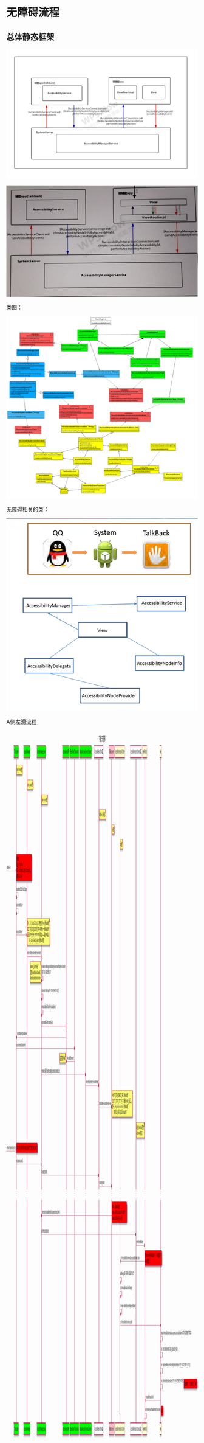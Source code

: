 # 无障碍流程

## 总体静态框架

![1606490455375](无障碍_.assets/1606490455375-1662822340559.jpg)

![image-20231226004257908](无障碍_.assets/image-20231226004257908.png)



类图：

![img](无障碍_.assets/accessibilityclass.jpg)



无障碍相关的类：

![image-20201119002718142](无障碍_.assets/image-20201119002718142.png)







A侧左滑流程

<div width="10000%" style="overflow-x: auto;">  
  <?xml version="1.0" encoding="UTF-8" standalone="no"?><svg xmlns="http://www.w3.org/2000/svg" xmlns:xlink="http://www.w3.org/1999/xlink" contentScriptType="application/ecmascript" contentStyleType="text/css" height="1864px" preserveAspectRatio="none" style="width:4811px;height:1864px;" version="1.1" viewBox="0 0 4811 1864" width="4811px" zoomAndPan="magnify"><defs><filter height="300%" id="f1jhhfjkrzxnii" width="300%" x="-1" y="-1"><feGaussianBlur result="blurOut" stdDeviation="2.0"/><feColorMatrix in="blurOut" result="blurOut2" type="matrix" values="0 0 0 0 0 0 0 0 0 0 0 0 0 0 0 0 0 0 .4 0"/><feOffset dx="4.0" dy="4.0" in="blurOut2" result="blurOut3"/><feBlend in="SourceGraphic" in2="blurOut3" mode="normal"/></filter></defs><g><text fill="#000000" font-family="sans-serif" font-size="18" lengthAdjust="spacingAndGlyphs" textLength="162" x="2327" y="28.708">下滑操作无障碍流程</text><rect fill="#FFFFFF" filter="url(#f1jhhfjkrzxnii)" height="309.0625" style="stroke: #A80036; stroke-width: 1.0;" width="10" x="2852" y="1487.4922"/><line style="stroke: #A80036; stroke-width: 1.0;" x1="251" x2="251" y1="75.25" y2="1206.2969"/><line style="stroke: #A80036; stroke-width: 1.0; stroke-dasharray: 1.0,4.0;" x1="251" x2="251" y1="1206.2969" y2="1234.2969"/><line style="stroke: #A80036; stroke-width: 1.0;" x1="251" x2="251" y1="1234.2969" y2="1821.5547"/><line style="stroke: #A80036; stroke-width: 1.0;" x1="518.5" x2="518.5" y1="75.25" y2="1206.2969"/><line style="stroke: #A80036; stroke-width: 1.0; stroke-dasharray: 1.0,4.0;" x1="518.5" x2="518.5" y1="1206.2969" y2="1234.2969"/><line style="stroke: #A80036; stroke-width: 1.0;" x1="518.5" x2="518.5" y1="1234.2969" y2="1821.5547"/><line style="stroke: #A80036; stroke-width: 1.0;" x1="881" x2="881" y1="75.25" y2="1206.2969"/><line style="stroke: #A80036; stroke-width: 1.0; stroke-dasharray: 1.0,4.0;" x1="881" x2="881" y1="1206.2969" y2="1234.2969"/><line style="stroke: #A80036; stroke-width: 1.0;" x1="881" x2="881" y1="1234.2969" y2="1821.5547"/><line style="stroke: #A80036; stroke-width: 1.0;" x1="1504" x2="1504" y1="75.25" y2="1206.2969"/><line style="stroke: #A80036; stroke-width: 1.0; stroke-dasharray: 1.0,4.0;" x1="1504" x2="1504" y1="1206.2969" y2="1234.2969"/><line style="stroke: #A80036; stroke-width: 1.0;" x1="1504" x2="1504" y1="1234.2969" y2="1821.5547"/><line style="stroke: #A80036; stroke-width: 1.0;" x1="1718" x2="1718" y1="75.25" y2="1206.2969"/><line style="stroke: #A80036; stroke-width: 1.0; stroke-dasharray: 1.0,4.0;" x1="1718" x2="1718" y1="1206.2969" y2="1234.2969"/><line style="stroke: #A80036; stroke-width: 1.0;" x1="1718" x2="1718" y1="1234.2969" y2="1821.5547"/><line style="stroke: #A80036; stroke-width: 1.0;" x1="1993" x2="1993" y1="75.25" y2="1206.2969"/><line style="stroke: #A80036; stroke-width: 1.0; stroke-dasharray: 1.0,4.0;" x1="1993" x2="1993" y1="1206.2969" y2="1234.2969"/><line style="stroke: #A80036; stroke-width: 1.0;" x1="1993" x2="1993" y1="1234.2969" y2="1821.5547"/><line style="stroke: #A80036; stroke-width: 1.0;" x1="2327.5" x2="2327.5" y1="75.25" y2="1206.2969"/><line style="stroke: #A80036; stroke-width: 1.0; stroke-dasharray: 1.0,4.0;" x1="2327.5" x2="2327.5" y1="1206.2969" y2="1234.2969"/><line style="stroke: #A80036; stroke-width: 1.0;" x1="2327.5" x2="2327.5" y1="1234.2969" y2="1821.5547"/><line style="stroke: #A80036; stroke-width: 1.0;" x1="2648.5" x2="2648.5" y1="75.25" y2="1206.2969"/><line style="stroke: #A80036; stroke-width: 1.0; stroke-dasharray: 1.0,4.0;" x1="2648.5" x2="2648.5" y1="1206.2969" y2="1234.2969"/><line style="stroke: #A80036; stroke-width: 1.0;" x1="2648.5" x2="2648.5" y1="1234.2969" y2="1821.5547"/><line style="stroke: #A80036; stroke-width: 1.0;" x1="2856.5" x2="2856.5" y1="75.25" y2="1206.2969"/><line style="stroke: #A80036; stroke-width: 1.0; stroke-dasharray: 1.0,4.0;" x1="2856.5" x2="2856.5" y1="1206.2969" y2="1234.2969"/><line style="stroke: #A80036; stroke-width: 1.0;" x1="2856.5" x2="2856.5" y1="1234.2969" y2="1821.5547"/><line style="stroke: #A80036; stroke-width: 1.0;" x1="3261.5" x2="3261.5" y1="75.25" y2="1206.2969"/><line style="stroke: #A80036; stroke-width: 1.0; stroke-dasharray: 1.0,4.0;" x1="3261.5" x2="3261.5" y1="1206.2969" y2="1234.2969"/><line style="stroke: #A80036; stroke-width: 1.0;" x1="3261.5" x2="3261.5" y1="1234.2969" y2="1821.5547"/><line style="stroke: #A80036; stroke-width: 1.0;" x1="3480.5" x2="3480.5" y1="75.25" y2="1206.2969"/><line style="stroke: #A80036; stroke-width: 1.0; stroke-dasharray: 1.0,4.0;" x1="3480.5" x2="3480.5" y1="1206.2969" y2="1234.2969"/><line style="stroke: #A80036; stroke-width: 1.0;" x1="3480.5" x2="3480.5" y1="1234.2969" y2="1821.5547"/><line style="stroke: #A80036; stroke-width: 1.0;" x1="3884" x2="3884" y1="75.25" y2="1206.2969"/><line style="stroke: #A80036; stroke-width: 1.0; stroke-dasharray: 1.0,4.0;" x1="3884" x2="3884" y1="1206.2969" y2="1234.2969"/><line style="stroke: #A80036; stroke-width: 1.0;" x1="3884" x2="3884" y1="1234.2969" y2="1821.5547"/><rect fill="#00FF00" filter="url(#f1jhhfjkrzxnii)" height="30.2969" style="stroke: #A80036; stroke-width: 1.5;" width="118" x="190" y="39.9531"/><text fill="#000000" font-family="sans-serif" font-size="14" lengthAdjust="spacingAndGlyphs" textLength="104" x="197" y="59.9482">TouchExplorer</text><rect fill="#00FF00" filter="url(#f1jhhfjkrzxnii)" height="30.2969" style="stroke: #A80036; stroke-width: 1.5;" width="118" x="190" y="1820.5547"/><text fill="#000000" font-family="sans-serif" font-size="14" lengthAdjust="spacingAndGlyphs" textLength="104" x="197" y="1840.5498">TouchExplorer</text><rect fill="#00FF00" filter="url(#f1jhhfjkrzxnii)" height="30.2969" style="stroke: #A80036; stroke-width: 1.5;" width="165" x="434.5" y="39.9531"/><text fill="#000000" font-family="sans-serif" font-size="14" lengthAdjust="spacingAndGlyphs" textLength="151" x="441.5" y="59.9482">AccessibilityManager</text><rect fill="#00FF00" filter="url(#f1jhhfjkrzxnii)" height="30.2969" style="stroke: #A80036; stroke-width: 1.5;" width="165" x="434.5" y="1820.5547"/><text fill="#000000" font-family="sans-serif" font-size="14" lengthAdjust="spacingAndGlyphs" textLength="151" x="441.5" y="1840.5498">AccessibilityManager</text><rect fill="#00FF00" filter="url(#f1jhhfjkrzxnii)" height="30.2969" style="stroke: #A80036; stroke-width: 1.5;" width="218" x="770" y="39.9531"/><text fill="#000000" font-family="sans-serif" font-size="14" lengthAdjust="spacingAndGlyphs" textLength="204" x="777" y="59.9482">AccessibilityManagerService</text><rect fill="#00FF00" filter="url(#f1jhhfjkrzxnii)" height="30.2969" style="stroke: #A80036; stroke-width: 1.5;" width="218" x="770" y="1820.5547"/><text fill="#000000" font-family="sans-serif" font-size="14" lengthAdjust="spacingAndGlyphs" textLength="204" x="777" y="1840.5498">AccessibilityManagerService</text><rect fill="#00FF00" filter="url(#f1jhhfjkrzxnii)" height="30.2969" style="stroke: #A80036; stroke-width: 1.5;" width="180" x="1412" y="39.9531"/><text fill="#000000" font-family="sans-serif" font-size="14" lengthAdjust="spacingAndGlyphs" textLength="166" x="1419" y="59.9482">AccessibilityInputFilter</text><rect fill="#00FF00" filter="url(#f1jhhfjkrzxnii)" height="30.2969" style="stroke: #A80036; stroke-width: 1.5;" width="180" x="1412" y="1820.5547"/><text fill="#000000" font-family="sans-serif" font-size="14" lengthAdjust="spacingAndGlyphs" textLength="166" x="1419" y="1840.5498">AccessibilityInputFilter</text><rect fill="#00FF00" filter="url(#f1jhhfjkrzxnii)" height="30.2969" style="stroke: #A80036; stroke-width: 1.5;" width="220" x="1606" y="39.9531"/><text fill="#000000" font-family="sans-serif" font-size="14" lengthAdjust="spacingAndGlyphs" textLength="206" x="1613" y="59.9482">EventStreamTransformation</text><rect fill="#00FF00" filter="url(#f1jhhfjkrzxnii)" height="30.2969" style="stroke: #A80036; stroke-width: 1.5;" width="220" x="1606" y="1820.5547"/><text fill="#000000" font-family="sans-serif" font-size="14" lengthAdjust="spacingAndGlyphs" textLength="206" x="1613" y="1840.5498">EventStreamTransformation</text><rect fill="#00FF00" filter="url(#f1jhhfjkrzxnii)" height="30.2969" style="stroke: #A80036; stroke-width: 1.5;" width="303" x="1840" y="39.9531"/><text fill="#000000" font-family="sans-serif" font-size="14" lengthAdjust="spacingAndGlyphs" textLength="289" x="1847" y="59.9482">AbstractAccessibilityServiceConnection</text><rect fill="#00FF00" filter="url(#f1jhhfjkrzxnii)" height="30.2969" style="stroke: #A80036; stroke-width: 1.5;" width="303" x="1840" y="1820.5547"/><text fill="#000000" font-family="sans-serif" font-size="14" lengthAdjust="spacingAndGlyphs" textLength="289" x="1847" y="1840.5498">AbstractAccessibilityServiceConnection</text><rect fill="#FFFFFF" filter="url(#f1jhhfjkrzxnii)" height="30.2969" style="stroke: #A80036; stroke-width: 1.5;" width="232" x="2209.5" y="39.9531"/><text fill="#000000" font-family="sans-serif" font-size="14" lengthAdjust="spacingAndGlyphs" textLength="218" x="2216.5" y="59.9482">IAccessibilityServiceClient接口</text><rect fill="#FFFFFF" filter="url(#f1jhhfjkrzxnii)" height="30.2969" style="stroke: #A80036; stroke-width: 1.5;" width="232" x="2209.5" y="1820.5547"/><text fill="#000000" font-family="sans-serif" font-size="14" lengthAdjust="spacingAndGlyphs" textLength="218" x="2216.5" y="1840.5498">IAccessibilityServiceClient接口</text><rect fill="#FFC0CB" filter="url(#f1jhhfjkrzxnii)" height="30.2969" style="stroke: #A80036; stroke-width: 1.5;" width="132" x="2580.5" y="39.9531"/><text fill="#000000" font-family="sans-serif" font-size="14" lengthAdjust="spacingAndGlyphs" textLength="118" x="2587.5" y="59.9482">TalkBackService</text><rect fill="#FFC0CB" filter="url(#f1jhhfjkrzxnii)" height="30.2969" style="stroke: #A80036; stroke-width: 1.5;" width="132" x="2580.5" y="1820.5547"/><text fill="#000000" font-family="sans-serif" font-size="14" lengthAdjust="spacingAndGlyphs" textLength="118" x="2587.5" y="1840.5498">TalkBackService</text><rect fill="#FEFECE" filter="url(#f1jhhfjkrzxnii)" height="30.2969" style="stroke: #A80036; stroke-width: 1.5;" width="257" x="2726.5" y="39.9531"/><text fill="#000000" font-family="sans-serif" font-size="14" lengthAdjust="spacingAndGlyphs" textLength="243" x="2733.5" y="59.9482">AccessibilityInteractionController</text><rect fill="#FEFECE" filter="url(#f1jhhfjkrzxnii)" height="30.2969" style="stroke: #A80036; stroke-width: 1.5;" width="257" x="2726.5" y="1820.5547"/><text fill="#000000" font-family="sans-serif" font-size="14" lengthAdjust="spacingAndGlyphs" textLength="243" x="2733.5" y="1840.5498">AccessibilityInteractionController</text><rect fill="#FFFFFF" filter="url(#f1jhhfjkrzxnii)" height="30.2969" style="stroke: #A80036; stroke-width: 1.5;" width="295" x="3112.5" y="39.9531"/><text fill="#000000" font-family="sans-serif" font-size="14" lengthAdjust="spacingAndGlyphs" textLength="281" x="3119.5" y="59.9482">AccessibilityInteractionConnection接口</text><rect fill="#FFFFFF" filter="url(#f1jhhfjkrzxnii)" height="30.2969" style="stroke: #A80036; stroke-width: 1.5;" width="295" x="3112.5" y="1820.5547"/><text fill="#000000" font-family="sans-serif" font-size="14" lengthAdjust="spacingAndGlyphs" textLength="281" x="3119.5" y="1840.5498">AccessibilityInteractionConnection接口</text><rect fill="#FEFECE" filter="url(#f1jhhfjkrzxnii)" height="30.2969" style="stroke: #A80036; stroke-width: 1.5;" width="115" x="3421.5" y="39.9531"/><text fill="#000000" font-family="sans-serif" font-size="14" lengthAdjust="spacingAndGlyphs" textLength="101" x="3428.5" y="59.9482">ViewRootImpl</text><rect fill="#FEFECE" filter="url(#f1jhhfjkrzxnii)" height="30.2969" style="stroke: #A80036; stroke-width: 1.5;" width="115" x="3421.5" y="1820.5547"/><text fill="#000000" font-family="sans-serif" font-size="14" lengthAdjust="spacingAndGlyphs" textLength="101" x="3428.5" y="1840.5498">ViewRootImpl</text><rect fill="#FEFECE" filter="url(#f1jhhfjkrzxnii)" height="30.2969" style="stroke: #A80036; stroke-width: 1.5;" width="48" x="3858" y="39.9531"/><text fill="#000000" font-family="sans-serif" font-size="14" lengthAdjust="spacingAndGlyphs" textLength="34" x="3865" y="59.9482">View</text><rect fill="#FEFECE" filter="url(#f1jhhfjkrzxnii)" height="30.2969" style="stroke: #A80036; stroke-width: 1.5;" width="48" x="3858" y="1820.5547"/><text fill="#000000" font-family="sans-serif" font-size="14" lengthAdjust="spacingAndGlyphs" textLength="34" x="3865" y="1840.5498">View</text><rect fill="#FFFFFF" filter="url(#f1jhhfjkrzxnii)" height="309.0625" style="stroke: #A80036; stroke-width: 1.0;" width="10" x="2852" y="1487.4922"/><path d="M256,90.25 L256,115.25 L408,115.25 L408,100.25 L398,90.25 L256,90.25 " fill="#FBFB77" filter="url(#f1jhhfjkrzxnii)" style="stroke: #A80036; stroke-width: 1.0;"/><path d="M398,90.25 L398,100.25 L408,100.25 L398,90.25 " fill="#FBFB77" style="stroke: #A80036; stroke-width: 1.0;"/><text fill="#000000" font-family="sans-serif" font-size="13" lengthAdjust="spacingAndGlyphs" textLength="131" x="262" y="107.3169">system_process进程</text><path d="M524,129.3828 L524,154.3828 L676,154.3828 L676,139.3828 L666,129.3828 L524,129.3828 " fill="#FBFB77" filter="url(#f1jhhfjkrzxnii)" style="stroke: #A80036; stroke-width: 1.0;"/><path d="M666,129.3828 L666,139.3828 L676,139.3828 L666,129.3828 " fill="#FBFB77" style="stroke: #A80036; stroke-width: 1.0;"/><text fill="#000000" font-family="sans-serif" font-size="13" lengthAdjust="spacingAndGlyphs" textLength="131" x="530" y="146.4497">system_process进程</text><path d="M886,168.5156 L886,193.5156 L1038,193.5156 L1038,178.5156 L1028,168.5156 L886,168.5156 " fill="#FBFB77" filter="url(#f1jhhfjkrzxnii)" style="stroke: #A80036; stroke-width: 1.0;"/><path d="M1028,168.5156 L1028,178.5156 L1038,178.5156 L1028,168.5156 " fill="#FBFB77" style="stroke: #A80036; stroke-width: 1.0;"/><text fill="#000000" font-family="sans-serif" font-size="13" lengthAdjust="spacingAndGlyphs" textLength="131" x="892" y="185.5825">system_process进程</text><path d="M2332,207.6484 L2332,232.6484 L2505,232.6484 L2505,217.6484 L2495,207.6484 L2332,207.6484 " fill="#FBFB77" filter="url(#f1jhhfjkrzxnii)" style="stroke: #A80036; stroke-width: 1.0;"/><path d="M2495,207.6484 L2495,217.6484 L2505,217.6484 L2495,207.6484 " fill="#FBFB77" style="stroke: #A80036; stroke-width: 1.0;"/><text fill="#000000" font-family="sans-serif" font-size="13" lengthAdjust="spacingAndGlyphs" textLength="152" x="2338" y="224.7153">AMS侧===》AS侧的接口</text><path d="M2653,246.7813 L2653,271.7813 L2715,271.7813 L2715,256.7813 L2705,246.7813 L2653,246.7813 " fill="#FBFB77" filter="url(#f1jhhfjkrzxnii)" style="stroke: #A80036; stroke-width: 1.0;"/><path d="M2705,246.7813 L2705,256.7813 L2715,256.7813 L2705,246.7813 " fill="#FBFB77" style="stroke: #A80036; stroke-width: 1.0;"/><text fill="#000000" font-family="sans-serif" font-size="13" lengthAdjust="spacingAndGlyphs" textLength="41" x="2659" y="263.8481">as进程</text><path d="M2862,285.9141 L2862,310.9141 L2933,310.9141 L2933,295.9141 L2923,285.9141 L2862,285.9141 " fill="#FBFB77" filter="url(#f1jhhfjkrzxnii)" style="stroke: #A80036; stroke-width: 1.0;"/><path d="M2923,285.9141 L2923,295.9141 L2933,295.9141 L2923,285.9141 " fill="#FBFB77" style="stroke: #A80036; stroke-width: 1.0;"/><text fill="#000000" font-family="sans-serif" font-size="13" lengthAdjust="spacingAndGlyphs" textLength="50" x="2868" y="302.981">app进程</text><polygon fill="#A80036" points="239,364.8789,249,368.8789,239,372.8789,243,368.8789" style="stroke: #A80036; stroke-width: 1.0;"/><line style="stroke: #A80036; stroke-width: 1.0;" x1="0" x2="245" y1="368.8789" y2="368.8789"/><text fill="#000000" font-family="sans-serif" font-size="13" lengthAdjust="spacingAndGlyphs" textLength="95" x="7" y="363.813">onMotionEvent</text><path d="M256,325.0469 L256,395.0469 L643,395.0469 L643,335.0469 L633,325.0469 L256,325.0469 " fill="#FF0000" filter="url(#f1jhhfjkrzxnii)" style="stroke: #A80036; stroke-width: 1.0;"/><path d="M633,325.0469 L633,335.0469 L643,335.0469 L633,325.0469 " fill="#FF0000" style="stroke: #A80036; stroke-width: 1.0;"/><text fill="#000000" font-family="sans-serif" font-size="13" lengthAdjust="spacingAndGlyphs" textLength="65" x="262" y="342.1138">左滑过程：</text><text fill="#000000" font-family="sans-serif" font-size="13" lengthAdjust="spacingAndGlyphs" textLength="149" x="262" y="357.2466">第一轮，ACTION_DOWN</text><text fill="#000000" font-family="sans-serif" font-size="13" lengthAdjust="spacingAndGlyphs" textLength="366" x="262" y="372.3794">第二轮，ACTION_MOVE；第三轮，ACTION_MOVE。。。。。</text><text fill="#000000" font-family="sans-serif" font-size="13" lengthAdjust="spacingAndGlyphs" textLength="137" x="262" y="387.5122">最后一轮，ACTION_UP</text><line style="stroke: #A80036; stroke-width: 1.0;" x1="251" x2="293" y1="425.7109" y2="425.7109"/><line style="stroke: #A80036; stroke-width: 1.0;" x1="293" x2="293" y1="425.7109" y2="438.7109"/><line style="stroke: #A80036; stroke-width: 1.0;" x1="252" x2="293" y1="438.7109" y2="438.7109"/><polygon fill="#A80036" points="262,434.7109,252,438.7109,262,442.7109,258,438.7109" style="stroke: #A80036; stroke-width: 1.0;"/><text fill="#000000" font-family="sans-serif" font-size="13" lengthAdjust="spacingAndGlyphs" textLength="254" x="258" y="420.645">handleMotionEventStateTouchExploring</text><line style="stroke: #A80036; stroke-width: 1.0;" x1="251" x2="293" y1="467.8438" y2="467.8438"/><line style="stroke: #A80036; stroke-width: 1.0;" x1="293" x2="293" y1="467.8438" y2="480.8438"/><line style="stroke: #A80036; stroke-width: 1.0;" x1="252" x2="293" y1="480.8438" y2="480.8438"/><polygon fill="#A80036" points="262,476.8438,252,480.8438,262,484.8438,258,480.8438" style="stroke: #A80036; stroke-width: 1.0;"/><text fill="#000000" font-family="sans-serif" font-size="13" lengthAdjust="spacingAndGlyphs" textLength="146" x="258" y="462.7778">sendAccessibilityEvent</text><polygon fill="#A80036" points="507,533.6758,517,537.6758,507,541.6758,511,537.6758" style="stroke: #A80036; stroke-width: 1.0;"/><line style="stroke: #A80036; stroke-width: 1.0;" x1="251" x2="513" y1="537.6758" y2="537.6758"/><text fill="#000000" font-family="sans-serif" font-size="13" lengthAdjust="spacingAndGlyphs" textLength="146" x="258" y="532.6099">sendAccessibilityEvent</text><path d="M524,493.8438 L524,563.8438 L1097,563.8438 L1097,503.8438 L1087,493.8438 L524,493.8438 " fill="#FBFB77" filter="url(#f1jhhfjkrzxnii)" style="stroke: #A80036; stroke-width: 1.0;"/><path d="M1087,493.8438 L1087,503.8438 L1097,503.8438 L1087,493.8438 " fill="#FBFB77" style="stroke: #A80036; stroke-width: 1.0;"/><text fill="#000000" font-family="sans-serif" font-size="13" lengthAdjust="spacingAndGlyphs" textLength="552" x="530" y="510.9106">第一轮，TYPE_TOUCH_INTERACTION_START，后面全是该事件====》最终talkBack拿到了</text><text fill="#000000" font-family="sans-serif" font-size="13" lengthAdjust="spacingAndGlyphs" textLength="542" x="530" y="526.0435">第二轮，TYPE_GESTURE_DETECTION_START，手势检测开始====》最终talkBack拿到了</text><text fill="#000000" font-family="sans-serif" font-size="13" lengthAdjust="spacingAndGlyphs" textLength="540" x="530" y="541.1763">最后一轮，TYPE_GESTURE_DETECTION_END，手势检测结束====》最终talkBack拿到了</text><text fill="#000000" font-family="sans-serif" font-size="13" lengthAdjust="spacingAndGlyphs" textLength="381" x="570" y="556.3091">TYPE_TOUCH_INTERACTION_END====》最终talkBack拿到了</text><polygon fill="#A80036" points="869,590.5078,879,594.5078,869,598.5078,873,594.5078" style="stroke: #A80036; stroke-width: 1.0;"/><line style="stroke: #A80036; stroke-width: 1.0;" x1="519" x2="875" y1="594.5078" y2="594.5078"/><text fill="#000000" font-family="sans-serif" font-size="13" lengthAdjust="spacingAndGlyphs" textLength="338" x="526" y="589.4419">sendAccessibilityEvent(AccessibilityEvent, int userId)</text><line style="stroke: #A80036; stroke-width: 1.0;" x1="881" x2="923" y1="644.8398" y2="644.8398"/><line style="stroke: #A80036; stroke-width: 1.0;" x1="923" x2="923" y1="644.8398" y2="657.8398"/><line style="stroke: #A80036; stroke-width: 1.0;" x1="882" x2="923" y1="657.8398" y2="657.8398"/><polygon fill="#A80036" points="892,653.8398,882,657.8398,892,661.8398,888,657.8398" style="stroke: #A80036; stroke-width: 1.0;"/><text fill="#000000" font-family="sans-serif" font-size="13" lengthAdjust="spacingAndGlyphs" textLength="601" x="888" y="624.6411">mainHandler.sendMessage(AccessibilityManagerService::sendAccessibilityEventToInputFilter,)</text><text fill="#000000" font-family="sans-serif" font-size="13" lengthAdjust="spacingAndGlyphs" textLength="225" x="892" y="639.7739">TYPE_TOUCH_INTERACTION_START</text><path d="M600,607.5078 L600,662.5078 L872,662.5078 L872,617.5078 L862,607.5078 L600,607.5078 " fill="#FBFB77" filter="url(#f1jhhfjkrzxnii)" style="stroke: #A80036; stroke-width: 1.0;"/><path d="M862,607.5078 L862,617.5078 L872,617.5078 L862,607.5078 " fill="#FBFB77" style="stroke: #A80036; stroke-width: 1.0;"/><text fill="#000000" font-family="sans-serif" font-size="13" lengthAdjust="spacingAndGlyphs" textLength="200" x="606" y="624.5747">mainHandler在AMS中new出来，</text><text fill="#000000" font-family="sans-serif" font-size="13" lengthAdjust="spacingAndGlyphs" textLength="249" x="606" y="639.7075">流转到AccessibilityServiceConnection和</text><text fill="#000000" font-family="sans-serif" font-size="13" lengthAdjust="spacingAndGlyphs" textLength="251" x="606" y="654.8403">AbstractAccessibilityServiceConnection</text><line style="stroke: #A80036; stroke-width: 1.0;" x1="881" x2="923" y1="693.0391" y2="693.0391"/><line style="stroke: #A80036; stroke-width: 1.0;" x1="923" x2="923" y1="693.0391" y2="706.0391"/><line style="stroke: #A80036; stroke-width: 1.0;" x1="882" x2="923" y1="706.0391" y2="706.0391"/><polygon fill="#A80036" points="892,702.0391,882,706.0391,892,710.0391,888,706.0391" style="stroke: #A80036; stroke-width: 1.0;"/><text fill="#000000" font-family="sans-serif" font-size="13" lengthAdjust="spacingAndGlyphs" textLength="429" x="888" y="687.9731">mMainHandler.handleMessage(TYPE_TOUCH_INTERACTION_START)</text><line style="stroke: #A80036; stroke-width: 1.0;" x1="881" x2="923" y1="735.1719" y2="735.1719"/><line style="stroke: #A80036; stroke-width: 1.0;" x1="923" x2="923" y1="735.1719" y2="748.1719"/><line style="stroke: #A80036; stroke-width: 1.0;" x1="882" x2="923" y1="748.1719" y2="748.1719"/><polygon fill="#A80036" points="892,744.1719,882,748.1719,892,752.1719,888,748.1719" style="stroke: #A80036; stroke-width: 1.0;"/><text fill="#000000" font-family="sans-serif" font-size="13" lengthAdjust="spacingAndGlyphs" textLength="350" x="888" y="730.106">sendAccessibilityEventToInputFilter(AccessibilityEvent)</text><polygon fill="#A80036" points="1492,773.3047,1502,777.3047,1492,781.3047,1496,777.3047" style="stroke: #A80036; stroke-width: 1.0;"/><line style="stroke: #A80036; stroke-width: 1.0;" x1="881" x2="1498" y1="777.3047" y2="777.3047"/><text fill="#000000" font-family="sans-serif" font-size="13" lengthAdjust="spacingAndGlyphs" textLength="277" x="888" y="772.2388">notifyAccessibilityEvent(AccessibilityEvent)</text><polygon fill="#A80036" points="262,802.4375,252,806.4375,262,810.4375,258,806.4375" style="stroke: #A80036; stroke-width: 1.0;"/><line style="stroke: #A80036; stroke-width: 1.0;" x1="256" x2="1503" y1="806.4375" y2="806.4375"/><text fill="#000000" font-family="sans-serif" font-size="13" lengthAdjust="spacingAndGlyphs" textLength="256" x="268" y="801.3716">onAccessibilityEvent(AccessibilityEvent)</text><polygon fill="#A80036" points="1706,831.5703,1716,835.5703,1706,839.5703,1710,835.5703" style="stroke: #A80036; stroke-width: 1.0;"/><line style="stroke: #A80036; stroke-width: 1.0;" x1="251" x2="1712" y1="835.5703" y2="835.5703"/><text fill="#000000" font-family="sans-serif" font-size="13" lengthAdjust="spacingAndGlyphs" textLength="218" x="258" y="830.5044">super.onAccessibilityEvent(event)</text><polygon fill="#A80036" points="1515,865.7031,1505,869.7031,1515,873.7031,1511,869.7031" style="stroke: #A80036; stroke-width: 1.0;"/><line style="stroke: #A80036; stroke-width: 1.0;" x1="1509" x2="1717" y1="869.7031" y2="869.7031"/><text fill="#000000" font-family="sans-serif" font-size="13" lengthAdjust="spacingAndGlyphs" textLength="178" x="1521" y="864.6372">onAccessibilityEvent(event)</text><path d="M1344,848.5703 L1344,873.5703 L1495,873.5703 L1495,858.5703 L1485,848.5703 L1344,848.5703 " fill="#FBFB77" filter="url(#f1jhhfjkrzxnii)" style="stroke: #A80036; stroke-width: 1.0;"/><path d="M1485,848.5703 L1485,858.5703 L1495,858.5703 L1485,848.5703 " fill="#FBFB77" style="stroke: #A80036; stroke-width: 1.0;"/><text fill="#000000" font-family="sans-serif" font-size="13" lengthAdjust="spacingAndGlyphs" textLength="130" x="1350" y="865.6372">这里是空的，啥也没做</text><polygon fill="#A80036" points="1981.5,899.8359,1991.5,903.8359,1981.5,907.8359,1985.5,903.8359" style="stroke: #A80036; stroke-width: 1.0;"/><line style="stroke: #A80036; stroke-width: 1.0;" x1="881" x2="1987.5" y1="903.8359" y2="903.8359"/><text fill="#000000" font-family="sans-serif" font-size="13" lengthAdjust="spacingAndGlyphs" textLength="458" x="888" y="898.77">mainHandler通知执行notifyAccessibilityEventInternal(AccessibilityEvent)</text><polygon fill="#A80036" points="2315.5,928.9688,2325.5,932.9688,2315.5,936.9688,2319.5,932.9688" style="stroke: #A80036; stroke-width: 1.0;"/><line style="stroke: #A80036; stroke-width: 1.0;" x1="1993.5" x2="2321.5" y1="932.9688" y2="932.9688"/><text fill="#000000" font-family="sans-serif" font-size="13" lengthAdjust="spacingAndGlyphs" textLength="310" x="2000.5" y="927.9028">onAccessibilityEvent(event, serviceWantsEvent)</text><polygon fill="#A80036" points="2636.5,985.8008,2646.5,989.8008,2636.5,993.8008,2640.5,989.8008" style="stroke: #A80036; stroke-width: 1.0;"/><line style="stroke: #A80036; stroke-width: 1.0;" x1="2327.5" x2="2642.5" y1="989.8008" y2="989.8008"/><text fill="#000000" font-family="sans-serif" font-size="13" lengthAdjust="spacingAndGlyphs" textLength="297" x="2334.5" y="984.7349">onAccessibilityEvent(AccessibilityEvent event)</text><path d="M2653,945.9688 L2653,1015.9688 L3176,1015.9688 L3176,955.9688 L3166,945.9688 L2653,945.9688 " fill="#FBFB77" filter="url(#f1jhhfjkrzxnii)" style="stroke: #A80036; stroke-width: 1.0;"/><path d="M3166,945.9688 L3166,955.9688 L3176,955.9688 L3166,945.9688 " fill="#FBFB77" style="stroke: #A80036; stroke-width: 1.0;"/><text fill="#000000" font-family="sans-serif" font-size="13" lengthAdjust="spacingAndGlyphs" textLength="408" x="2659" y="963.0356">第一轮，TYPE_TOUCH_INTERACTION_START，最终talkBack拿到了</text><text fill="#000000" font-family="sans-serif" font-size="13" lengthAdjust="spacingAndGlyphs" textLength="502" x="2659" y="978.1685">第二轮，TYPE_GESTURE_DETECTION_START，最终talkBack拿到了，第三轮。。。</text><text fill="#000000" font-family="sans-serif" font-size="13" lengthAdjust="spacingAndGlyphs" textLength="409" x="2659" y="993.3013">最后一轮，TYPE_GESTURE_DETECTION_END，最终talkBack拿到了</text><text fill="#000000" font-family="sans-serif" font-size="13" lengthAdjust="spacingAndGlyphs" textLength="332" x="2699" y="1008.4341">TYPE_TOUCH_INTERACTION_END 最终talkBack拿到了</text><path d="M3267,1030.5 L3267,1070.5 L3474,1070.5 L3474,1040.5 L3464,1030.5 L3267,1030.5 " fill="#FBFB77" filter="url(#f1jhhfjkrzxnii)" style="stroke: #A80036; stroke-width: 1.0;"/><path d="M3464,1030.5 L3464,1040.5 L3474,1040.5 L3464,1030.5 " fill="#FBFB77" style="stroke: #A80036; stroke-width: 1.0;"/><text fill="#000000" font-family="sans-serif" font-size="13" lengthAdjust="spacingAndGlyphs" textLength="182" x="3273" y="1047.5669">app进程;ViewRootImpl内部类</text><text fill="#000000" font-family="sans-serif" font-size="13" lengthAdjust="spacingAndGlyphs" textLength="144" x="3277" y="1062.6997">AMS===&gt;APP侧的接口</text><polygon fill="#A80036" points="239,1101.8984,249,1105.8984,239,1109.8984,243,1105.8984" style="stroke: #A80036; stroke-width: 1.0;"/><line style="stroke: #A80036; stroke-width: 1.0;" x1="0" x2="245" y1="1105.8984" y2="1105.8984"/><text fill="#000000" font-family="sans-serif" font-size="13" lengthAdjust="spacingAndGlyphs" textLength="227" x="7" y="1100.8325">onGestureCompleted(int gestureId)</text><path d="M256,1084.7656 L256,1109.7656 L783,1109.7656 L783,1094.7656 L773,1084.7656 L256,1084.7656 " fill="#FF0000" filter="url(#f1jhhfjkrzxnii)" style="stroke: #A80036; stroke-width: 1.0;"/><path d="M773,1084.7656 L773,1094.7656 L783,1094.7656 L773,1084.7656 " fill="#FF0000" style="stroke: #A80036; stroke-width: 1.0;"/><text fill="#000000" font-family="sans-serif" font-size="13" lengthAdjust="spacingAndGlyphs" textLength="506" x="262" y="1101.8325">TYPE_TOUCH_INTERACTION_END时候，收到手势动作GESTURE_SWIPE_RIGHT右滑</text><polygon fill="#A80036" points="869,1136.0313,879,1140.0313,869,1144.0313,873,1140.0313" style="stroke: #A80036; stroke-width: 1.0;"/><line style="stroke: #A80036; stroke-width: 1.0;" x1="251" x2="875" y1="1140.0313" y2="1140.0313"/><text fill="#000000" font-family="sans-serif" font-size="13" lengthAdjust="spacingAndGlyphs" textLength="157" x="258" y="1134.9653">onGesture(int gestureId)</text><polygon fill="#A80036" points="2315.5,1165.1641,2325.5,1169.1641,2315.5,1173.1641,2319.5,1169.1641" style="stroke: #A80036; stroke-width: 1.0;"/><line style="stroke: #A80036; stroke-width: 1.0;" x1="881" x2="2321.5" y1="1169.1641" y2="1169.1641"/><text fill="#000000" font-family="sans-serif" font-size="13" lengthAdjust="spacingAndGlyphs" textLength="137" x="888" y="1164.0981">onGesture(gestureId)</text><polygon fill="#A80036" points="2636.5,1194.2969,2646.5,1198.2969,2636.5,1202.2969,2640.5,1198.2969" style="stroke: #A80036; stroke-width: 1.0;"/><line style="stroke: #A80036; stroke-width: 1.0;" x1="2327.5" x2="2642.5" y1="1198.2969" y2="1198.2969"/><text fill="#000000" font-family="sans-serif" font-size="13" lengthAdjust="spacingAndGlyphs" textLength="137" x="2334.5" y="1193.231">onGesture(gestureId)</text><polygon fill="#A80036" points="892,1271.5625,882,1275.5625,892,1279.5625,888,1275.5625" style="stroke: #A80036; stroke-width: 1.0;"/><line style="stroke: #A80036; stroke-width: 1.0;" x1="886" x2="2647.5" y1="1275.5625" y2="1275.5625"/><text fill="#000000" font-family="sans-serif" font-size="13" lengthAdjust="spacingAndGlyphs" textLength="451" x="898" y="1270.4966">performAction(AccessibilityNodeInfoCompat node, int action,,EventId )</text><path d="M2653,1239.2969 L2653,1294.2969 L3029,1294.2969 L3029,1249.2969 L3019,1239.2969 L2653,1239.2969 " fill="#FF0000" filter="url(#f1jhhfjkrzxnii)" style="stroke: #A80036; stroke-width: 1.0;"/><path d="M3019,1239.2969 L3019,1249.2969 L3029,1249.2969 L3019,1239.2969 " fill="#FF0000" style="stroke: #A80036; stroke-width: 1.0;"/><text fill="#000000" font-family="sans-serif" font-size="13" lengthAdjust="spacingAndGlyphs" textLength="189" x="2659" y="1256.3638">哪个node，是有talkback决定的</text><text fill="#000000" font-family="sans-serif" font-size="13" lengthAdjust="spacingAndGlyphs" textLength="355" x="2659" y="1271.4966">action为64，即ACTION_ACCESSIBILITY_FOCUS获焦！！！</text><text fill="#000000" font-family="sans-serif" font-size="13" lengthAdjust="spacingAndGlyphs" textLength="253" x="2659" y="1286.6294">EventId：GESTURE_SWIPE_RIGHT，右滑</text><polygon fill="#A80036" points="3250,1320.8281,3260,1324.8281,3250,1328.8281,3254,1324.8281" style="stroke: #A80036; stroke-width: 1.0;"/><line style="stroke: #A80036; stroke-width: 1.0;" x1="881" x2="3256" y1="1324.8281" y2="1324.8281"/><text fill="#000000" font-family="sans-serif" font-size="13" lengthAdjust="spacingAndGlyphs" textLength="170" x="888" y="1319.7622">performAccessibilityAction</text><polygon fill="#A80036" points="3469,1349.9609,3479,1353.9609,3469,1357.9609,3473,1353.9609" style="stroke: #A80036; stroke-width: 1.0;"/><line style="stroke: #A80036; stroke-width: 1.0;" x1="3262" x2="3475" y1="1353.9609" y2="1353.9609"/><text fill="#000000" font-family="sans-serif" font-size="13" lengthAdjust="spacingAndGlyphs" textLength="170" x="3269" y="1348.895">performAccessibilityAction</text><polygon fill="#A80036" points="2868,1391.6602,2858,1395.6602,2868,1399.6602,2864,1395.6602" style="stroke: #A80036; stroke-width: 1.0;"/><line style="stroke: #A80036; stroke-width: 1.0;" x1="2862" x2="3480" y1="1395.6602" y2="1395.6602"/><text fill="#000000" font-family="sans-serif" font-size="13" lengthAdjust="spacingAndGlyphs" textLength="479" x="2874" y="1390.5942">performAccessibilityActionClientThread(long accessibilityNodeId, int action,</text><path d="M3486,1366.9609 L3486,1406.9609 L3913,1406.9609 L3913,1376.9609 L3903,1366.9609 L3486,1366.9609 " fill="#FF0000" filter="url(#f1jhhfjkrzxnii)" style="stroke: #A80036; stroke-width: 1.0;"/><path d="M3903,1366.9609 L3903,1376.9609 L3913,1376.9609 L3903,1366.9609 " fill="#FF0000" style="stroke: #A80036; stroke-width: 1.0;"/><text fill="#000000" font-family="sans-serif" font-size="13" lengthAdjust="spacingAndGlyphs" textLength="406" x="3492" y="1384.0278">整个performAction是从AMS侧调过来的！！！！AMS如何决定的？？</text><text fill="#000000" font-family="sans-serif" font-size="13" lengthAdjust="spacingAndGlyphs" textLength="131" x="3492" y="1399.1606">Action具体是什么？？</text><line style="stroke: #A80036; stroke-width: 1.0;" x1="2857" x2="2899" y1="1437.3594" y2="1437.3594"/><line style="stroke: #A80036; stroke-width: 1.0;" x1="2899" x2="2899" y1="1437.3594" y2="1450.3594"/><line style="stroke: #A80036; stroke-width: 1.0;" x1="2858" x2="2899" y1="1450.3594" y2="1450.3594"/><polygon fill="#A80036" points="2868,1446.3594,2858,1450.3594,2868,1454.3594,2864,1450.3594" style="stroke: #A80036; stroke-width: 1.0;"/><text fill="#000000" font-family="sans-serif" font-size="13" lengthAdjust="spacingAndGlyphs" textLength="353" x="2864" y="1432.2935">handleMessage(MSG_PERFORM_ACCESSIBILITY_ACTION</text><line style="stroke: #A80036; stroke-width: 1.0;" x1="2857" x2="2904" y1="1474.4922" y2="1474.4922"/><line style="stroke: #A80036; stroke-width: 1.0;" x1="2904" x2="2904" y1="1474.4922" y2="1487.4922"/><line style="stroke: #A80036; stroke-width: 1.0;" x1="2863" x2="2904" y1="1487.4922" y2="1487.4922"/><polygon fill="#A80036" points="2873,1483.4922,2863,1487.4922,2873,1491.4922,2869,1487.4922" style="stroke: #A80036; stroke-width: 1.0;"/><text fill="#000000" font-family="sans-serif" font-size="13" lengthAdjust="spacingAndGlyphs" textLength="296" x="2869" y="1469.4263">performAccessibilityActionUiThread(message)</text><line style="stroke: #A80036; stroke-width: 1.0;" x1="2862" x2="2904" y1="1521.625" y2="1521.625"/><line style="stroke: #A80036; stroke-width: 1.0;" x1="2904" x2="2904" y1="1521.625" y2="1534.625"/><line style="stroke: #A80036; stroke-width: 1.0;" x1="2863" x2="2904" y1="1534.625" y2="1534.625"/><polygon fill="#A80036" points="2873,1530.625,2863,1534.625,2873,1538.625,2869,1534.625" style="stroke: #A80036; stroke-width: 1.0;"/><text fill="#000000" font-family="sans-serif" font-size="13" lengthAdjust="spacingAndGlyphs" textLength="381" x="2869" y="1516.5591">View target = findViewByAccessibilityId(accessibilityViewId)</text><polygon fill="#A80036" points="3872,1559.7578,3882,1563.7578,3872,1567.7578,3876,1563.7578" style="stroke: #A80036; stroke-width: 1.0;"/><line style="stroke: #A80036; stroke-width: 1.0;" x1="2862" x2="3878" y1="1563.7578" y2="1563.7578"/><text fill="#000000" font-family="sans-serif" font-size="13" lengthAdjust="spacingAndGlyphs" textLength="301" x="2869" y="1558.6919">.performAccessibilityAction(action, arguments)</text><line style="stroke: #A80036; stroke-width: 1.0;" x1="3884" x2="3926" y1="1592.8906" y2="1592.8906"/><line style="stroke: #A80036; stroke-width: 1.0;" x1="3926" x2="3926" y1="1592.8906" y2="1605.8906"/><line style="stroke: #A80036; stroke-width: 1.0;" x1="3885" x2="3926" y1="1605.8906" y2="1605.8906"/><polygon fill="#A80036" points="3895,1601.8906,3885,1605.8906,3895,1609.8906,3891,1605.8906" style="stroke: #A80036; stroke-width: 1.0;"/><text fill="#000000" font-family="sans-serif" font-size="13" lengthAdjust="spacingAndGlyphs" textLength="762" x="3891" y="1587.8247">View.performAccessibilityActionInternal(action, arguments)  case AccessibilityNodeInfo.ACTION_ACCESSIBILITY_FOCUS:</text><line style="stroke: #A80036; stroke-width: 1.0;" x1="3884" x2="3926" y1="1635.0234" y2="1635.0234"/><line style="stroke: #A80036; stroke-width: 1.0;" x1="3926" x2="3926" y1="1635.0234" y2="1648.0234"/><line style="stroke: #A80036; stroke-width: 1.0;" x1="3885" x2="3926" y1="1648.0234" y2="1648.0234"/><polygon fill="#A80036" points="3895,1644.0234,3885,1648.0234,3895,1652.0234,3891,1648.0234" style="stroke: #A80036; stroke-width: 1.0;"/><text fill="#000000" font-family="sans-serif" font-size="13" lengthAdjust="spacingAndGlyphs" textLength="418" x="3891" y="1629.9575">View：case AccessibilityNodeInfo.ACTION_ACCESSIBILITY_FOCUS:</text><line style="stroke: #A80036; stroke-width: 1.0;" x1="3884" x2="3926" y1="1677.1563" y2="1677.1563"/><line style="stroke: #A80036; stroke-width: 1.0;" x1="3926" x2="3926" y1="1677.1563" y2="1690.1563"/><line style="stroke: #A80036; stroke-width: 1.0;" x1="3885" x2="3926" y1="1690.1563" y2="1690.1563"/><polygon fill="#A80036" points="3895,1686.1563,3885,1690.1563,3895,1694.1563,3891,1690.1563" style="stroke: #A80036; stroke-width: 1.0;"/><text fill="#000000" font-family="sans-serif" font-size="13" lengthAdjust="spacingAndGlyphs" textLength="734" x="3891" y="1672.0903">View：requestAccessibilityFocus  sendAccessibilityEvent(AccessibilityEvent.TYPE_VIEW_ACCESSIBILITY_FOCUSED);</text><line style="stroke: #A80036; stroke-width: 1.0;" x1="3884" x2="3926" y1="1719.2891" y2="1719.2891"/><line style="stroke: #A80036; stroke-width: 1.0;" x1="3926" x2="3926" y1="1719.2891" y2="1732.2891"/><line style="stroke: #A80036; stroke-width: 1.0;" x1="3885" x2="3926" y1="1732.2891" y2="1732.2891"/><polygon fill="#A80036" points="3895,1728.2891,3885,1732.2891,3895,1736.2891,3891,1732.2891" style="stroke: #A80036; stroke-width: 1.0;"/><text fill="#000000" font-family="sans-serif" font-size="13" lengthAdjust="spacingAndGlyphs" textLength="562" x="3891" y="1714.2231">View：sendAccessibilityEvent(AccessibilityEvent.TYPE_VIEW_ACCESSIBILITY_FOCUSED);</text><path d="M4465,1704.6563 L4465,1729.6563 L4802,1729.6563 L4802,1714.6563 L4792,1704.6563 L4465,1704.6563 " fill="#FF0000" filter="url(#f1jhhfjkrzxnii)" style="stroke: #A80036; stroke-width: 1.0;"/><path d="M4792,1704.6563 L4792,1714.6563 L4802,1714.6563 L4792,1704.6563 " fill="#FF0000" style="stroke: #A80036; stroke-width: 1.0;"/><text fill="#000000" font-family="sans-serif" font-size="13" lengthAdjust="spacingAndGlyphs" textLength="316" x="4471" y="1721.7231">发送无障碍事件？？？？？发送到哪里了？？？AS侧？</text><polygon fill="#A80036" points="3492,1757.4219,3482,1761.4219,3492,1765.4219,3488,1761.4219" style="stroke: #A80036; stroke-width: 1.0;"/><line style="stroke: #A80036; stroke-width: 1.0;" x1="3486" x2="3883" y1="1761.4219" y2="1761.4219"/><text fill="#000000" font-family="sans-serif" font-size="13" lengthAdjust="spacingAndGlyphs" textLength="198" x="3498" y="1756.356">setAccessibilityFocus(this, null)</text><line style="stroke: #A80036; stroke-width: 1.0;" x1="3481" x2="3523" y1="1795.5547" y2="1795.5547"/><line style="stroke: #A80036; stroke-width: 1.0;" x1="3523" x2="3523" y1="1795.5547" y2="1808.5547"/><line style="stroke: #A80036; stroke-width: 1.0;" x1="3476" x2="3523" y1="1808.5547" y2="1808.5547"/><polygon fill="#A80036" points="3486,1804.5547,3476,1808.5547,3486,1812.5547,3482,1808.5547" style="stroke: #A80036; stroke-width: 1.0;"/><text fill="#000000" font-family="sans-serif" font-size="13" lengthAdjust="spacingAndGlyphs" textLength="389" x="3488" y="1790.4888">drawAccessibilityFocusedDrawableIfNeeded(Canvas canvas)</text><path d="M3889,1775.9219 L3889,1800.9219 L3949,1800.9219 L3949,1785.9219 L3939,1775.9219 L3889,1775.9219 " fill="#FF0000" filter="url(#f1jhhfjkrzxnii)" style="stroke: #A80036; stroke-width: 1.0;"/><path d="M3939,1775.9219 L3939,1785.9219 L3949,1785.9219 L3939,1775.9219 " fill="#FF0000" style="stroke: #A80036; stroke-width: 1.0;"/><text fill="#000000" font-family="sans-serif" font-size="13" lengthAdjust="spacingAndGlyphs" textLength="39" x="3895" y="1792.9888">画绿框</text><!--MD5=[4b4df8e6d3da1a79e3d13bb815e936e0]











## 流程：

![image-20201119000818269](无障碍_.assets/image-20201119000818269.png)

### 无障碍相关流程和原理

https://myslide.cn/slides/2795#

![image-20201119002402186](无障碍_.assets/image-20201119002402186.png)



![image-20201119002503404](无障碍_.assets/image-20201119002503404.png)



#### 发出AccessibilityEvent

![image-20201119002900377](无障碍_.assets/image-20201119002900377.png)

![1606490455375](无障碍_.assets/1606490455375.jpg)

##### 总问题：

1、sendEvent的始点是view  ！！！》哪个view发的？？？

AccessibilityEvent包含哪些信息？？

Hover事件的分发流程？？？？



![image-20201119002900377](无障碍_.assets/image-20201119002900377-1606490457079.png)

 发出AccessibilityEvent 用户点击 是否无障碍 模式？ 分发Hover事件给 View 构造 AccessibilityEvent 把NodeInfo对应的id 放到无障碍事件里 请求ViewRootImpl发 出无障碍事件 AccessibilityManager 将无障碍事件传送给 TalkBack







#####  创建AccessibilityNodeInfo 

![image-20201119004928159](无障碍_.assets/image-20201119004928159.png)

 TalkBack收到无障碍 事件 取出事件中的id 根据id到 ViewRootImpl中找对 应的view View调用创建 NodeInfo的方法 是否自定义 AccessibilityNo deProvider 否是 根据View初始化 NodeInfo 自定义NodeInfo的创 建及初始化 把NodeInfo返回 Talkback

###  高级-----自定义view的无障碍

当一个自定义View中包含多种UI元素时，无障碍模式下并不能区分包含的多种UI元素，而只为自定义View添加一个大无障碍焦点。如图：

https://www.sohu.com/a/109190540_468731

#### Y侧所做的

就是利用上述的两个delegate，塞给A的view，相当于自定义虚拟view！！！







### 无障碍优化CheckList







[1.](https://myslide.cn/slides/2795#page_top) 从手Q开发谈Android无障碍化实现原理 及优化 alberthe 何金源 2016年9月

[2.](https://myslide.cn/slides/2795#page_top) ABOUT ME 何金源 毕业于华南理工大学 手机QQ 基础Android开发组 目前负责 Android手Q无障碍化 多人聊天 基础资料卡

[3.](https://myslide.cn/slides/2795#page_top) 目录 无障碍相关流程和原理 自定义View无障碍化 无障碍优化CheckList

[4.](https://myslide.cn/slides/2795#page_top) 无障碍化（Accessibility） • 无障碍化，是指针对听障、视障、肢障的用户所增加辅劣 项目，可以方便社会上此类有需要的人士有机会成功使用 我们的应用。 • 操作方式： 选择（Hover）：单击 开启（Click）：双击 滚劢：双指往上、下、左、右 选择上戒下一个项目：单指往上、下、左、右 快速回到主画面：单指上滑+左滑 返回键：单指下滑+左滑 最近画面键：单指左滑+上滑 通知栏：单指右滑+下滑

[5.](https://myslide.cn/slides/2795#page_top) 无障碍焦点 • 可覆盖在任意View上 • 在屏幕上用绿色方框标明 • TalkBack根据用户交互来分配 • 表示当前活跃的元素

[6.](https://myslide.cn/slides/2795#page_top) 目录 无障碍相关流程和原理 自定义View无障碍化 无障碍优化CheckList

[7.](https://myslide.cn/slides/2795#page_top) Android系统的无障碍 QQ System TalkBack Google 讯飞 用户

[8.](https://myslide.cn/slides/2795#page_top) 无障碍相关类 QQ System TalkBack AccessibilityManager View AccessibilityService AccessibilityDelegate AccessibilityNodeInfo AccessibilityNodeProvider

[9.](https://myslide.cn/slides/2795#page_top) 发出AccessibilityEvent 用户点击 是否无障碍 模式？ 分发Hover事件给 View 构造 AccessibilityEvent 把NodeInfo对应的id 放到无障碍事件里 请求ViewRootImpl发 出无障碍事件 AccessibilityManager 将无障碍事件传送给 TalkBack

[10.](https://myslide.cn/slides/2795#page_top) 创建AccessibilityNodeInfo TalkBack收到无障碍 事件 取出事件中的id 根据id到 ViewRootImpl中找对 应的view View调用创建 NodeInfo的方法 是否自定义 AccessibilityNo deProvider 否是 根据View初始化 NodeInfo 自定义NodeInfo的创 建及初始化 把NodeInfo返回 Talkback

[11.](https://myslide.cn/slides/2795#page_top) View获取Focus TalkBack拿到 NodeInfo 根据无障碍事件中的 type来处理 执行NodeInfo中的 performAction方法 找到ViewRootImpl执 行Action 找到下一个需要获取 无障碍焦点的ViewB ViewB请求获取无障 碍焦点 找到上一个拥有无障 碍焦点的ViewA 释放ViewA的无障碍 焦点 结束

[12.](https://myslide.cn/slides/2795#page_top) 绘制无障碍焦点 ViewRootImpl调用 draw方法绘制 是否无障碍 模式？ 是 找到当前focused的 View 算出View在屏幕的大 小 绘制无障碍焦点

[13.](https://myslide.cn/slides/2795#page_top) 无障碍系统原理总结 • UI界面元素发生变化时（比如View被点击，View的焦点切换等）， 发出AccessibilityEvent • AccessibilityService接收这些AccessibilityEvent后，根据 AccessibiltyEvent里的accessibilityId来获取AccessibilityNodeInfo • AccessibilityNodeInfo由View来创建，戒者由 AccessibilityNodeProvider来创建 • AccessibilityService根据AccessibilityNodeInfo的信息提供无障碍 服务 • AccessibilityService通过AccessibilityNodeInfo来告知UI元素作出 处理

[14.](https://myslide.cn/slides/2795#page_top) 目录 无障碍相关流程和原理 自定义View无障碍化 无障碍优化CheckList

[15.](https://myslide.cn/slides/2795#page_top) 一般情况下的无障碍化 按钮添加 contentdescription ListView的Item 会变化的元素

[16.](https://myslide.cn/slides/2795#page_top) 困难场景

[17.](https://myslide.cn/slides/2795#page_top) 解决方案思考 自定义NodeInfo? TalkBack收到无障碍 事件 取出事件中的id 根据id到 ViewRootImpl中找对 应的view View调用创建 NodeInfo的方法 是否自定义 AccessibilityNo deProvider 否是 根据View初始化 NodeInfo 自定义NodeInfo的创 建及初始化 把NodeInfo返回 Talkback

[18.](https://myslide.cn/slides/2795#page_top) 自定义虚拟节点 • 自定义AccessibilityNodeProvider

[19.](https://myslide.cn/slides/2795#page_top) 自定义虚拟节点 • 创建根AccessibilityNodeInfo

[20.](https://myslide.cn/slides/2795#page_top) 自定义虚拟节点 • 创建子AccessibilityNodeInfo 添加Action 设置子节点的边框 设置状态等

[21.](https://myslide.cn/slides/2795#page_top) 自定义虚拟节点 • 实现performAction方法 创建好根节点和子节点后，AccessibilityNodeProvider会被系统调 用performAction，来执行指定的无障碍操作（Action），根据 virtualViewId判断由根节点还是子节点来执行。

[22.](https://myslide.cn/slides/2795#page_top) 自定义虚拟节点 • 分发HoverEvent到子节点，发出Hover无障碍事件

[23.](https://myslide.cn/slides/2795#page_top) 更好的办法？ AccessibilityNodeProvider

[24.](https://myslide.cn/slides/2795#page_top) 认识ExploreByTouchHelper • 简化虚拟节点层次结构的实现 只要实现五个抽象方法 • 隐藏AccessibilityNodeProvider的实现 • 完善控制Hover事件、无障碍事件 • 兼容性好

[25.](https://myslide.cn/slides/2795#page_top) 实现ExploreByTouchHelper • 委托处理无障碍 • 标记虚拟节点ID • 丰富无障碍信息 • 提供用户交互支持

[26.](https://myslide.cn/slides/2795#page_top) 委托ExploreByTouchHelper

[27.](https://myslide.cn/slides/2795#page_top) 实现ExploreByTouchHelper • 委托处理无障碍 • 标记虚拟节点ID • 丰富无障碍信息 • 提供用户交互支持

[28.](https://myslide.cn/slides/2795#page_top) 无障碍节点id • 界面上的元素使用无障碍节点id标记 • 无障碍节点id需要满足： - id是一个接一个的 - id是稳定的 - id非负整数

[29.](https://myslide.cn/slides/2795#page_top) 标记界面元素的无障碍节点id

[30.](https://myslide.cn/slides/2795#page_top) 实现ExploreByTouchHelper • 委托处理无障碍 • 标记虚拟节点ID • 丰富无障碍信息 • 提供用户交互支持

[31.](https://myslide.cn/slides/2795#page_top) 填充无障碍节点的属性

[32.](https://myslide.cn/slides/2795#page_top) 实现ExploreByTouchHelper • 委托处理无障碍 • 标记虚拟节点ID • 丰富无障碍信息 • 提供用户交互支持

[33.](https://myslide.cn/slides/2795#page_top) 提供用户交互支持

[34.](https://myslide.cn/slides/2795#page_top) 实现ExploreByTouchHelper • 委托处理无障碍 • 标记虚拟节点ID • 丰富无障碍信息 • 提供用户交互支持

[35.](https://myslide.cn/slides/2795#page_top) 目录 无障碍相关流程和原理 自定义View无障碍化 无障碍优化CheckList

[36.](https://myslide.cn/slides/2795#page_top) 无障碍优化CheckList • setContentDescription • Focusable • Custom View • 可变元素

[37.](https://myslide.cn/slides/2795#page_top) 无障碍化需持之以恒 1. 细节决定成败 感悟 2. 无障碍要迭代 《Android无障碍宝典》 http://geek.csdn.net/news/detail/93269

[38.](https://myslide.cn/slides/2795#page_top) 谢谢





# 从信息流看无障碍--------AccessibilityNodeInfo

AccessibilityNodeInfo包含的主要信息： 

> windowId  --------------  无障碍windowId
>
> mSourceNodeId ------------AccessibilityNodeInfo的Id，等价于界面上一个元素
>
> 





   view的属性mAccessibilityViewId 标志着 view的id：

```java
// view.java
mAccessibilityViewId = sNextAccessibilityViewId++;
```





​      

创建位置：在APP进程（自然）





# 其他理解

AccessibilityService运行在后台,并且能够收到由系统发出的一些事件(AccessibilityEvent,这些事件表示用户界面一系列的状态变化),比如焦点改变,输入内容变化,按钮被点击了等等,该种服务能够请求获取当前活动窗口并查找其中的内容.换言之,界面中产生的任何变化都会产生一个时间,并由系统通知给AccessibilityService.这就像监视器监视着界面的一举一动,一旦界面发生变化,立刻发出警报.

参考：

> android 无障碍多点点击 无障碍模拟点击
> https://blog.51cto.com/u_12897/7388266



## 只接收的事件类型eventTypes

**方法一：属性配置**

>  android:accessibilityEventTypes：**这个属性设置服务只接收的事件类型**    ---------> 优化
>
>  android:accessibilityFeedbackType：服务支持的反馈类型，FEEDBACK_AUDIBLE（可听），FEEDBACK_BRAILLE（盲文），FEEDBACK_GENERIC（普通），FEEDBACK_HAPTIC（触觉），FEEDBACK_SPOKEN（口语），FEEDBACK_VISUAL（可视），FEEDBACK_ALL_MASK（全部）

参考：

> android 无障碍多点点击 无障碍模拟点击
> https://blog.51cto.com/u_12897/7388266



**方法二：通过setServiceInfo**

> `setServiceInfo(AccessibilityServiceInfo info)` 是 Android 中 `AccessibilityService` 类的一个方法，它用于设置服务的信息，其中参数 `info` 是一个 `AccessibilityServiceInfo` 对象，包含了有关 `AccessibilityService` 的各种配置和属性。
>
> 以下是这个方法的作用和一些常见的配置项：
>
> 1. **设置服务的基本信息：** `AccessibilityServiceInfo` 对象包含了一些基本的信息，如服务的名称、描述等。通过这个方法，你可以为你的无障碍服务设置这些基本信息。
>
> 2. **配置支持的事件类型：** `AccessibilityServiceInfo` 中有一个 `eventTypes` 属性，表示服务感兴趣的事件类型。通过设置 `AccessibilityServiceInfo` 的 `eventTypes`，你可以确定服务会在哪些事件发生时被激活。
>
> 3. **配置支持的包名：** `packageNames` 属性用于指定服务要支持的应用包名。通过设置 `AccessibilityServiceInfo` 中的 `packageNames`，你可以限制服务在哪些应用中激活。
>
> 4. **配置反馈类型：**  `feedbackType` 属性表示服务提供的反馈类型，如语音、振动等。通过设置 `AccessibilityServiceInfo` 中的 `feedbackType`，你可以确定服务提供的反馈类型。
>
> 5. **配置能否接收通知事件：**  `notificationTimeout` 属性表示服务接收通知事件的超时时间。通过设置 `AccessibilityServiceInfo` 中的 `notificationTimeout`，你可以配置服务是否能够接收通知事件。
>
> 这个方法的调用通常在你的 `AccessibilityService` 的 `onServiceConnected()` 方法中进行，当服务被绑定时调用。例如：
>
> ```java
> @Override
> protected void onServiceConnected() {
>     super.onServiceConnected();
> 
>     AccessibilityServiceInfo info = new AccessibilityServiceInfo();
>     // 配置 AccessibilityServiceInfo 对象
> 
>     setServiceInfo(info);
> }
> ```
>
> 通过调用 `setServiceInfo` 方法，你可以为你的无障碍服务提供相关的配置信息，以便系统能够正确地使用和管理你的服务。





# H5的无障碍适配

https://blog.csdn.net/LuckyWinty/article/details/132309940



TODO:

> 按道理：H5的无障碍适配  与 webview没有什么区别





# TODO:

无障碍mWindowId哪里来？
createAccessibilityNodeInfoInternal 做了两件事情：
 1、AccessibilityNodeInfo.obtain(this) 为view绑定 NodeInfo
 2、onInitializeAccessibilityNodeInfoInternal  

```java
    //（1）给NodeInfo填充具体的view信息
   info.setImportantForAccessibility(isImportantForAccessibility());
    info.setPackageName(mContext.getPackageName());
    info.setClassName(getAccessibilityClassName());
    info.setContentDescription(getContentDescription());

    info.setEnabled(isEnabled());
    info.setClickable(isClickable());
    info.setFocusable(isFocusable());
    info.setScreenReaderFocusable(isScreenReaderFocusable()); 
    info.setFocused(isFocused());
    info.setAccessibilityFocused(isAccessibilityFocused());
    info.setSelected(isSelected());
    info.setLongClickable(isLongClickable());
    info.setContextClickable(isContextClickable());
    info.setLiveRegion(getAccessibilityLiveRegion());
	
	//（2）填充NodeInfo中mParentNodeId
```


​		

AccessibilityNodeInfo.obtain(view);------> 为view创建AccessibilityNodeInfo
    accessibilityNodeInfo.setSource(view); // 绑定 新生成的 nodeInfo 以及 对应的view
	-----> 如何绑定？
	       （1）把view的 无障碍mWindowId给了 nodeInfo
		   （2）该view作为该AccessibilityNodeInfo的root（虽然该view不是view树的root）
		   （3）mAccessibilityViewId + 根ROOT ------>  作为NodeInfo唯一标识mSourceNodeId
		       
		   